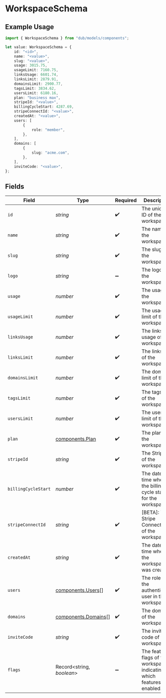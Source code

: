 # WorkspaceSchema

## Example Usage

```typescript
import { WorkspaceSchema } from "dub/models/components";

let value: WorkspaceSchema = {
    id: "<id>",
    name: "<value>",
    slug: "<value>",
    usage: 3015.75,
    usageLimit: 7160.75,
    linksUsage: 6601.74,
    linksLimit: 2879.91,
    domainsLimit: 2900.77,
    tagsLimit: 3834.62,
    usersLimit: 6180.16,
    plan: "business max",
    stripeId: "<value>",
    billingCycleStart: 4287.69,
    stripeConnectId: "<value>",
    createdAt: "<value>",
    users: [
        {
            role: "member",
        },
    ],
    domains: [
        {
            slug: "acme.com",
        },
    ],
    inviteCode: "<value>",
};
```

## Fields

| Field                                                                      | Type                                                                       | Required                                                                   | Description                                                                |
| -------------------------------------------------------------------------- | -------------------------------------------------------------------------- | -------------------------------------------------------------------------- | -------------------------------------------------------------------------- |
| `id`                                                                       | *string*                                                                   | :heavy_check_mark:                                                         | The unique ID of the workspace.                                            |
| `name`                                                                     | *string*                                                                   | :heavy_check_mark:                                                         | The name of the workspace.                                                 |
| `slug`                                                                     | *string*                                                                   | :heavy_check_mark:                                                         | The slug of the workspace.                                                 |
| `logo`                                                                     | *string*                                                                   | :heavy_minus_sign:                                                         | The logo of the workspace.                                                 |
| `usage`                                                                    | *number*                                                                   | :heavy_check_mark:                                                         | The usage of the workspace.                                                |
| `usageLimit`                                                               | *number*                                                                   | :heavy_check_mark:                                                         | The usage limit of the workspace.                                          |
| `linksUsage`                                                               | *number*                                                                   | :heavy_check_mark:                                                         | The links usage of the workspace.                                          |
| `linksLimit`                                                               | *number*                                                                   | :heavy_check_mark:                                                         | The links limit of the workspace.                                          |
| `domainsLimit`                                                             | *number*                                                                   | :heavy_check_mark:                                                         | The domains limit of the workspace.                                        |
| `tagsLimit`                                                                | *number*                                                                   | :heavy_check_mark:                                                         | The tags limit of the workspace.                                           |
| `usersLimit`                                                               | *number*                                                                   | :heavy_check_mark:                                                         | The users limit of the workspace.                                          |
| `plan`                                                                     | [components.Plan](../../models/components/plan.md)                         | :heavy_check_mark:                                                         | The plan of the workspace.                                                 |
| `stripeId`                                                                 | *string*                                                                   | :heavy_check_mark:                                                         | The Stripe ID of the workspace.                                            |
| `billingCycleStart`                                                        | *number*                                                                   | :heavy_check_mark:                                                         | The date and time when the billing cycle starts for the workspace.         |
| `stripeConnectId`                                                          | *string*                                                                   | :heavy_check_mark:                                                         | [BETA]: The Stripe Connect ID of the workspace.                            |
| `createdAt`                                                                | *string*                                                                   | :heavy_check_mark:                                                         | The date and time when the workspace was created.                          |
| `users`                                                                    | [components.Users](../../models/components/users.md)[]                     | :heavy_check_mark:                                                         | The role of the authenticated user in the workspace.                       |
| `domains`                                                                  | [components.Domains](../../models/components/domains.md)[]                 | :heavy_check_mark:                                                         | The domains of the workspace.                                              |
| `inviteCode`                                                               | *string*                                                                   | :heavy_check_mark:                                                         | The invite code of the workspace.                                          |
| `flags`                                                                    | Record<string, *boolean*>                                                  | :heavy_minus_sign:                                                         | The feature flags of the workspace, indicating which features are enabled. |
